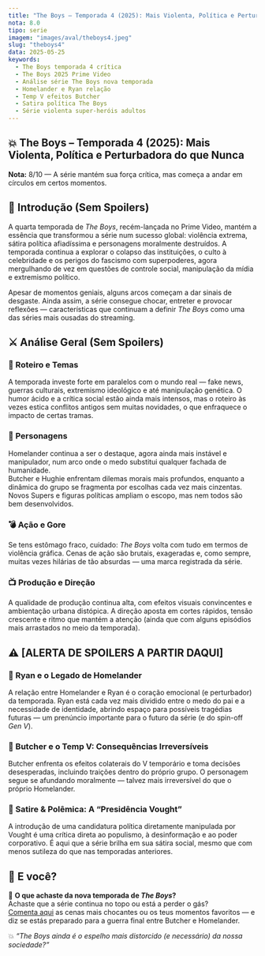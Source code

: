 ```yaml
---
title: "The Boys – Temporada 4 (2025): Mais Violenta, Política e Perturbadora do que Nunca"
nota: 8.0
tipo: serie
imagem: "images/aval/theboys4.jpeg"
slug: "theboys4"
data: 2025-05-25
keywords:
  - The Boys temporada 4 crítica
  - The Boys 2025 Prime Video
  - Análise série The Boys nova temporada
  - Homelander e Ryan relação
  - Temp V efeitos Butcher
  - Satira política The Boys
  - Série violenta super-heróis adultos
---
```


## 💥 The Boys – Temporada 4 (2025): Mais Violenta, Política e Perturbadora do que Nunca

**Nota:** 8/10 — A série mantém sua força crítica, mas começa a andar em círculos em certos momentos.

## 🧨 Introdução (Sem Spoilers)

A quarta temporada de *The Boys*, recém-lançada no Prime Video, mantém a essência que transformou a série num sucesso global: violência extrema, sátira política afiadíssima e personagens moralmente destruídos. A temporada continua a explorar o colapso das instituições, o culto à celebridade e os perigos do fascismo com superpoderes, agora mergulhando de vez em questões de controle social, manipulação da mídia e extremismo político.

Apesar de momentos geniais, alguns arcos começam a dar sinais de desgaste. Ainda assim, a série consegue chocar, entreter e provocar reflexões — características que continuam a definir *The Boys* como uma das séries mais ousadas do streaming.

## ⚔️ Análise Geral (Sem Spoilers)

### 🧠 Roteiro e Temas

A temporada investe forte em paralelos com o mundo real — fake news, guerras culturais, extremismo ideológico e até manipulação genética. O humor ácido e a crítica social estão ainda mais intensos, mas o roteiro às vezes estica conflitos antigos sem muitas novidades, o que enfraquece o impacto de certas tramas.

### 🧬 Personagens

Homelander continua a ser o destaque, agora ainda mais instável e manipulador, num arco onde o medo substitui qualquer fachada de humanidade.  
Butcher e Hughie enfrentam dilemas morais mais profundos, enquanto a dinâmica do grupo se fragmenta por escolhas cada vez mais cinzentas.  
Novos Supers e figuras políticas ampliam o escopo, mas nem todos são bem desenvolvidos.

### 💣 Ação e Gore

Se tens estômago fraco, cuidado: *The Boys* volta com tudo em termos de violência gráfica. Cenas de ação são brutais, exageradas e, como sempre, muitas vezes hilárias de tão absurdas — uma marca registrada da série.

### 📺 Produção e Direção

A qualidade de produção continua alta, com efeitos visuais convincentes e ambientação urbana distópica. A direção aposta em cortes rápidos, tensão crescente e ritmo que mantém a atenção (ainda que com alguns episódios mais arrastados no meio da temporada).

## ⚠️ [ALERTA DE SPOILERS A PARTIR DAQUI]

### 🧒 Ryan e o Legado de Homelander

A relação entre Homelander e Ryan é o coração emocional (e perturbador) da temporada. Ryan está cada vez mais dividido entre o medo do pai e a necessidade de identidade, abrindo espaço para possíveis tragédias futuras — um prenúncio importante para o futuro da série (e do spin-off *Gen V*).

### 🧪 Butcher e o Temp V: Consequências Irreversíveis

Butcher enfrenta os efeitos colaterais do V temporário e toma decisões desesperadas, incluindo traições dentro do próprio grupo. O personagem segue se afundando moralmente — talvez mais irreversível do que o próprio Homelander.

### 🐔 Satire & Polêmica: A “Presidência Vought”

A introdução de uma candidatura política diretamente manipulada por Vought é uma crítica direta ao populismo, à desinformação e ao poder corporativo. É aqui que a série brilha em sua sátira social, mesmo que com menos sutileza do que nas temporadas anteriores.

## 📢 E você?

🧨 **O que achaste da nova temporada de *The Boys*?**  
Achaste que a série continua no topo ou está a perder o gás?  
[Comenta aqui](../../contacto.html) as cenas mais chocantes ou os teus momentos favoritos — e diz se estás preparado para a guerra final entre Butcher e Homelander.

💥 *“The Boys ainda é o espelho mais distorcido (e necessário) da nossa sociedade?”*
